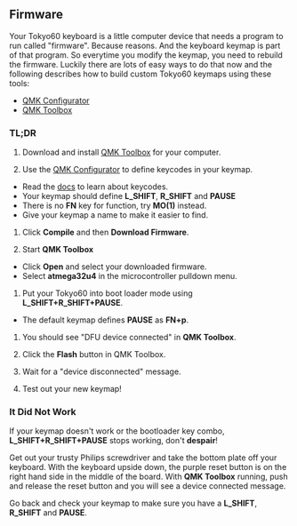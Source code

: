 ## Firmware

Your Tokyo60 keyboard is a little computer device that needs a program
to run called "firmware". Because reasons. And the keyboard keymap is
part of that program. So everytime you modify the keymap, you need to
rebuild the firmware. Luckily there are lots of easy ways to do that
now and the following describes how to build custom Tokyo60 keymaps
using these tools:

* [QMK Configurator][qmk conf]
* [QMK Toolbox][qmk toolbox]

### TL;DR

1. Download and install [QMK Toolbox][qmk toolbox] for your computer.<p>

1. Use the [QMK Configurator][qmk conf] to define keycodes in your keymap.

  * Read the [docs][qmk keys] to learn about keycodes.
  * Your keymap should define **L_SHIFT**, **R_SHIFT** and **PAUSE**
  * There is no **FN** key for function, try **MO(1)** instead.
  * Give your keymap a name to make it easier to find.<p>
   
1. Click **Compile** and then **Download Firmware**.<p>
   
1. Start **QMK Toolbox**
  * Click **Open** and select your downloaded firmware.
  * Select **atmega32u4** in the microcontroller pulldown menu.<p>
   
1. Put your Tokyo60 into boot loader mode using **L_SHIFT+R_SHIFT+PAUSE**.
  * The default keymap defines **PAUSE** as **FN+p**.<p>
1. You should see "DFU  device connected" in **QMK Toolbox**.<p>
1. Click the **Flash** button in QMK Toolbox.<p>
1. Wait for a "device disconnected" message.<p>
1. Test out your new keymap!<br>

### It Did Not Work
If your keymap doesn't work or the bootloader key combo,
**L_SHIFT+R_SHIFT+PAUSE** stops working, don't **despair**!

Get out your trusty Philips screwdriver and take the bottom plate off
your keyboard.  With the keyboard upside down, the purple reset button
is on the right hand side in the middle of the board. With **QMK Toolbox**
running, push and release the reset button and you will see a device
connected message.

Go back and check your keymap to make sure you have a **L_SHIFT**, **R_SHIFT**
and **PAUSE**. 

[qmk conf]: https://config.qmk.fm/#/tokyo60/LAYOUT_60_hhkb
[qmk docs]: https://docs.qmk.fm
[qmk keys]: https://docs.qmk.fm/#/keycodes
[qmk toolbox]: https://qmk.fm/toolbox
